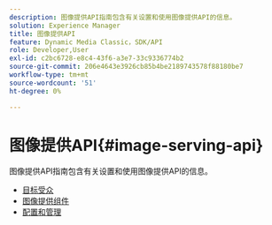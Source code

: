```yaml
---
description: 图像提供API指南包含有关设置和使用图像提供API的信息。
solution: Experience Manager
title: 图像提供API
feature: Dynamic Media Classic，SDK/API
role: Developer,User
exl-id: c2bc6728-e8c4-43f6-a3e7-33c9336774b2
source-git-commit: 206e4643e3926cb85b4be2189743578f88180be7
workflow-type: tm+mt
source-wordcount: '51'
ht-degree: 0%

---
```


# 图像提供API{#image-serving-api}

图像提供API指南包含有关设置和使用图像提供API的信息。

* [目标受众](c-intended-audience.md)
* [图像提供组件](r-components.md)
* [配置和管理](c-configuration-and-administration/c-configuration-and-administration.md)
